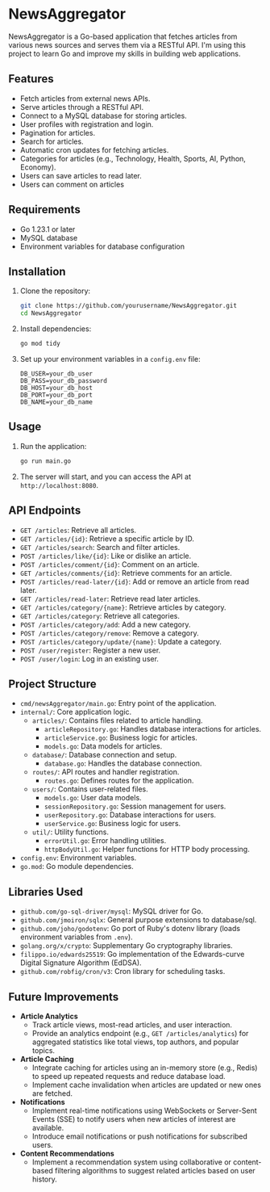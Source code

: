 # NewsAggregator

NewsAggregator is a Go-based application that fetches articles from various news sources and serves them via a RESTful
API. I'm using this project to learn Go and improve my skills in building web applications.

## Features

- Fetch articles from external news APIs.
- Serve articles through a RESTful API.
- Connect to a MySQL database for storing articles.
- User profiles with registration and login.
- Pagination for articles.
- Search for articles.
- Automatic cron updates for fetching articles.
- Categories for articles (e.g., Technology, Health, Sports, AI, Python, Economy).
- Users can save articles to read later.
- Users can comment on articles
## Requirements

- Go 1.23.1 or later
- MySQL database
- Environment variables for database configuration

## Installation

1. Clone the repository:
    ```sh
    git clone https://github.com/yourusername/NewsAggregator.git
    cd NewsAggregator
    ```

2. Install dependencies:
    ```sh
    go mod tidy
    ```

3. Set up your environment variables in a `config.env` file:
    ```env
    DB_USER=your_db_user
    DB_PASS=your_db_password
    DB_HOST=your_db_host
    DB_PORT=your_db_port
    DB_NAME=your_db_name
    ```

## Usage

1. Run the application:
    ```sh
    go run main.go
    ```

2. The server will start, and you can access the API at `http://localhost:8080`.

## API Endpoints

- `GET /articles`: Retrieve all articles.
- `GET /articles/{id}`: Retrieve a specific article by ID.
- `GET /articles/search`: Search and filter articles.
- `POST /articles/like/{id}`: Like or dislike an article.
- `POST /articles/comment/{id}`: Comment on an article.
- `GET /articles/comments/{id}`: Retrieve comments for an article.
- `POST /articles/read-later/{id}`: Add or remove an article from read later.
- `GET /articles/read-later`: Retrieve read later articles.
- `GET /articles/category/{name}`: Retrieve articles by category.
- `GET /articles/category`: Retrieve all categories.
- `POST /articles/category/add`: Add a new category.
- `POST /articles/category/remove`: Remove a category.
- `POST /articles/category/update/{name}`: Update a category.
- `POST /user/register`: Register a new user.
- `POST /user/login`: Log in an existing user.

## Project Structure

- `cmd/newsAggregator/main.go`: Entry point of the application.
- `internal/`: Core application logic.
    - `articles/`: Contains files related to article handling.
        - `articleRepository.go`: Handles database interactions for articles.
        - `articleService.go`: Business logic for articles.
        - `models.go`: Data models for articles.
    - `database/`: Database connection and setup.
        - `database.go`: Handles the database connection.
    - `routes/`: API routes and handler registration.
        - `routes.go`: Defines routes for the application.
    - `users/`: Contains user-related files.
        - `models.go`: User data models.
        - `sessionRepository.go`: Session management for users.
        - `userRepository.go`: Database interactions for users.
        - `userService.go`: Business logic for users.
    - `util/`: Utility functions.
        - `errorUtil.go`: Error handling utilities.
        - `httpBodyUtil.go`: Helper functions for HTTP body processing.
- `config.env`: Environment variables.
- `go.mod`: Go module dependencies.

## Libraries Used

- `github.com/go-sql-driver/mysql`: MySQL driver for Go.
- `github.com/jmoiron/sqlx`: General purpose extensions to database/sql.
- `github.com/joho/godotenv`: Go port of Ruby's dotenv library (loads environment variables from `.env`).
- `golang.org/x/crypto`: Supplementary Go cryptography libraries.
- `filippo.io/edwards25519`: Go implementation of the Edwards-curve Digital Signature Algorithm (EdDSA).
- `github.com/robfig/cron/v3`: Cron library for scheduling tasks.

## Future Improvements

- **Article Analytics**
    - Track article views, most-read articles, and user interaction.
    - Provide an analytics endpoint (e.g., `GET /articles/analytics`) for aggregated statistics like total views, top authors, and popular topics.
- **Article Caching**
    - Integrate caching for articles using an in-memory store (e.g., Redis) to speed up repeated requests and reduce database load.
    - Implement cache invalidation when articles are updated or new ones are fetched.
- **Notifications**
    - Implement real-time notifications using WebSockets or Server-Sent Events (SSE) to notify users when new articles of interest are available.
    - Introduce email notifications or push notifications for subscribed users.
- **Content Recommendations**
    - Implement a recommendation system using collaborative or content-based filtering algorithms to suggest related articles based on user history.